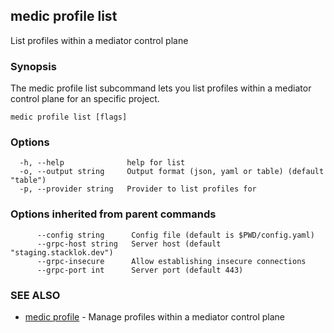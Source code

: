 ## medic profile list

List profiles within a mediator control plane

### Synopsis

The medic profile list subcommand lets you list profiles within a
mediator control plane for an specific project.

```
medic profile list [flags]
```

### Options

```
  -h, --help              help for list
  -o, --output string     Output format (json, yaml or table) (default "table")
  -p, --provider string   Provider to list profiles for
```

### Options inherited from parent commands

```
      --config string      Config file (default is $PWD/config.yaml)
      --grpc-host string   Server host (default "staging.stacklok.dev")
      --grpc-insecure      Allow establishing insecure connections
      --grpc-port int      Server port (default 443)
```

### SEE ALSO

* [medic profile](medic_profile.md)	 - Manage profiles within a mediator control plane

